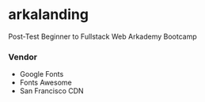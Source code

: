 # arkalanding
Post-Test Beginner to Fullstack Web Arkademy Bootcamp

### Vendor
  - Google Fonts
  - Fonts Awesome
  - San Francisco CDN
